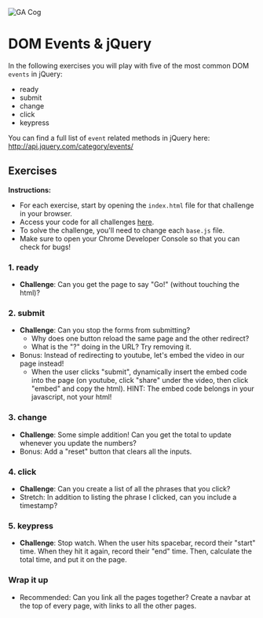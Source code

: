 ![GA Cog](https://camo.githubusercontent.com/6ce15b81c1f06d716d753a61f5db22375fa684da/68747470733a2f2f67612d646173682e73332e616d617a6f6e6177732e636f6d2f70726f64756374696f6e2f6173736574732f6c6f676f2d39663838616536633963333837313639306533333238306663663535376633332e706e67)
# DOM Events & jQuery
In the following exercises you will play with five of the most common DOM `events` in jQuery:
- ready
- submit
- change
- click
- keypress

You can find a full list of `event` related methods in jQuery here: http://api.jquery.com/category/events/

## Exercises

**Instructions:**  
* For each exercise, start by opening the `index.html` file for that challenge in your browser.
* Access your code for all challenges [here](https://git.generalassemb.ly/wdi-wc-march2018/jQuery-Events-Lab).
* To solve the challenge, you'll need to change each `base.js` file.
* Make sure to open your Chrome Developer Console so that you can check for bugs!

### 1. ready
- **Challenge**: Can you get the page to say "Go!" (without touching the html)?

### 2. submit
- **Challenge**: Can you stop the forms from submitting?
    + Why does one button reload the same page and the other redirect?
    + What is the "?" doing in the URL? Try removing it.
- Bonus: Instead of redirecting to youtube, let's embed the video in our page instead!
    +  When the user clicks "submit", dynamically insert the embed code into the page (on youtube, click "share" under the video, then click "embed" and copy the html). HINT: The embed code belongs in your javascript, not your html!

### 3. change
- **Challenge**: Some simple addition! Can you get the total to update whenever you update the numbers?
- Bonus: Add a "reset" button that clears all the inputs.

### 4. click
- **Challenge**: Can you create a list of all the phrases that you click?
- Stretch: In addition to listing the phrase I clicked, can you include a timestamp?

### 5. keypress
- **Challenge**: Stop watch. When the user hits spacebar, record their "start" time. When they  hit it again, record their "end" time. Then, calculate the total time, and put it on the page.

### Wrap it up
- Recommended: Can you link all the pages together? Create a navbar at the top of every page, with links to all the other pages.
